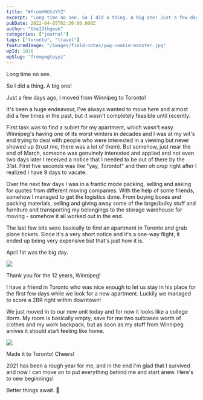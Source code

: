 ```yaml
---
title: "#fromYWGtoYYZ"
excerpt: "Long time no see. So I did a thing. A big one! Just a few days ago, I moved from Winnipeg to Toronto! It's been a huge endeavour, I've always wanted to move…"
pubDate: 2022-04-05T02:30:00.000Z
author: "the13thgeek"
categories: ["journal"]
tags: ["toronto", "travel"]
featuredImage: "/images/field-notes/ywg-cookie-monster.jpg"
wpId: 1016
wpSlug: "fromywgtoyyz"
---
```


Long time no see.

So I did a thing. A big one!

Just a few days ago, I moved from Winnipeg to Toronto!

It's been a huge endeavour, I've always wanted to move here and almost did a few times in the past, but it wasn't completely feasible until recently.

First task was to find a sublet for my apartment, which wasn't easy. Winnipeg's having one of its worst winters in decades and I was at my wit's end trying to deal with people who were interested in a viewing but never showed up (trust me, there was a lot of them). But somehow, just near the end of March, someone was genuinely interested and applied and not even two days later I received a notice that I needed to be out of there by the 31st. First five seconds was like "yay, Toronto!" and then _oh crap_ right after I realized I have 9 days to vacate.

Over the next few days I was in a frantic mode packing, selling and asking for quotes from different moving companies. With the help of some friends, somehow I managed to get the logistics done. From buying boxes and packing materials, selling and giving away some of the large/bulky stuff and furniture and transporting my belongings to the storage warehouse for moving - somehow it all worked out in the end.

The last few bits were basically to find an apartment in Toronto and grab plane tickets. Since it's a very short notice and it's a one-way flight, it ended up being very expensive but that's just how it is.

April 1st was the big day.

![](/images/field-notes/ywg-cookie-monster.jpg)

Thank you for the 12 years, Winnipeg!

I have a friend in Toronto who was nice enough to let us stay in his place for the first few days while we look for a new apartment. Luckily we managed to score a 2BR right within downtown!

We just moved in to our new unit today and for now it looks like a college dorm. My room is basically empty, save for me two suitcases worth of clothes and my work backpack, but as soon as my stuff from Winnipeg arrives it should start feeling like home.

![](/images/field-notes/the13thgeek-yyz.jpg)

Made it to Toronto! Cheers!

2021 has been a rough year for me, and in the end I'm glad that I survived and now I can move on to put everything behind me and start anew. Here's to new beginnings!

Better things await. 🤞